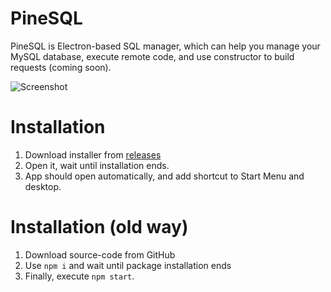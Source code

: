 # PineSQL
PineSQL is Electron-based SQL manager, which can help you manage your MySQL database, execute remote code, and use constructor to build requests (coming soon).

![Screenshot](https://raw.githubusercontent.com/ivan770/pinesql/master/img/screenshot2.png)

# Installation
1. Download installer from [releases](https://github.com/ivan770/pinesql/releases)
2. Open it, wait until installation ends.
3. App should open automatically, and add shortcut to Start Menu and desktop.

# Installation (old way)
1. Download source-code from GitHub
2. Use `npm i` and wait until package installation ends
3. Finally, execute `npm start`.
